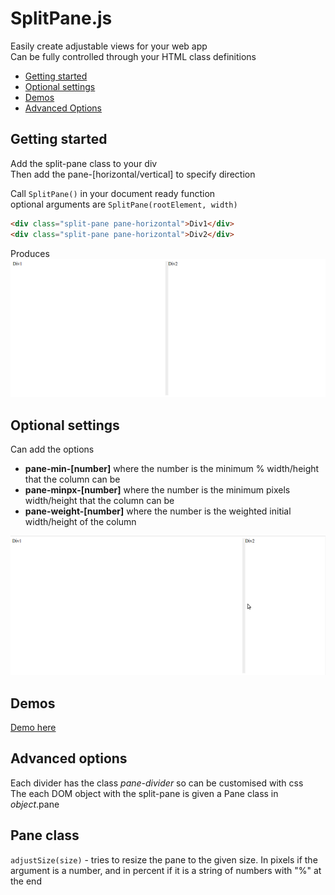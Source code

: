 # SplitPane.js
Easily create adjustable views for your web app  
Can be fully controlled through your HTML class definitions

* [Getting started](#getting-started)
* [Optional settings](#optional-settings)
* [Demos](#demos)
* [Advanced Options](#advanced-options)


## Getting started
Add the split-pane class to your div  
Then add the pane-[horizontal/vertical] to specify direction

Call `SplitPane()` in your document ready function  
optional arguments are `SplitPane(rootElement, width)`

``` HTML
<div class="split-pane pane-horizontal">Div1</div>
<div class="split-pane pane-horizontal">Div2</div>
```
Produces
![Demo1](img/Demo1.png)

## Optional settings
Can add the options 
* **pane-min-[number]** where the number is the minimum % width/height that the column can be  
* **pane-minpx-[number]** where the number is the minimum pixels width/height that the column can be  
* **pane-weight-[number]** where the number is the weighted initial width/height of the column

![Demo2](img/Demo2.gif)

## Demos
[Demo here](demo.html)

## Advanced options
Each divider has the class *pane-divider* so can be customised with css  
The each DOM object with the split-pane is given a Pane class in *object*.pane

## Pane class
`adjustSize(size)` - tries to resize the pane to the given size. In pixels if the argument is a number, and in percent if it is a string of numbers with "%" at the end